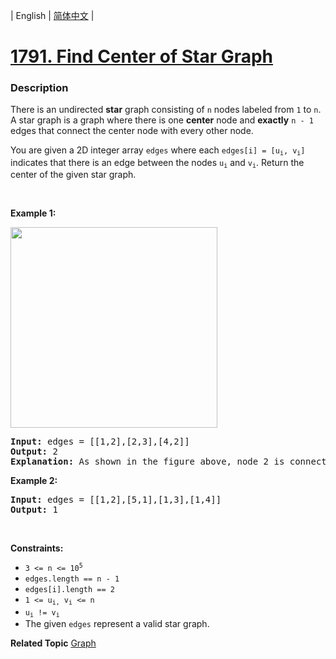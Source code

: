 | English | [简体中文](README.md) |

# [1791. Find Center of Star Graph](https://leetcode-cn.com/problems/find-center-of-star-graph)
 ### Description
<p>There is an undirected <strong>star</strong> graph consisting of <code>n</code> nodes labeled from <code>1</code> to <code>n</code>. A star graph is a graph where there is one <strong>center</strong> node and <strong>exactly</strong> <code>n - 1</code> edges that connect the center node with every other node.</p>

<p>You are given a 2D integer array <code>edges</code> where each <code>edges[i] = [u<sub>i</sub>, v<sub>i</sub>]</code> indicates that there is an edge between the nodes <code>u<sub>i</sub></code> and <code>v<sub>i</sub></code>. Return the center of the given star graph.</p>

<p>&nbsp;</p>
<p><strong>Example 1:</strong></p>
<img alt="" src="https://assets.leetcode.com/uploads/2021/02/24/star_graph.png" style="width: 331px; height: 321px;" />
<pre>
<strong>Input:</strong> edges = [[1,2],[2,3],[4,2]]
<strong>Output:</strong> 2
<strong>Explanation:</strong> As shown in the figure above, node 2 is connected to every other node, so 2 is the center.
</pre>

<p><strong>Example 2:</strong></p>

<pre>
<strong>Input:</strong> edges = [[1,2],[5,1],[1,3],[1,4]]
<strong>Output:</strong> 1
</pre>

<p>&nbsp;</p>
<p><strong>Constraints:</strong></p>

<ul>
	<li><code>3 &lt;= n &lt;= 10<sup>5</sup></code></li>
	<li><code>edges.length == n - 1</code></li>
	<li><code>edges[i].length == 2</code></li>
	<li><code>1 &lt;= u<sub>i,</sub> v<sub>i</sub> &lt;= n</code></li>
	<li><code>u<sub>i</sub> != v<sub>i</sub></code></li>
	<li>The given <code>edges</code> represent a valid star graph.</li>
</ul>

**Related Topic**  [Graph](https://leetcode-cn.com/tag/graph) 